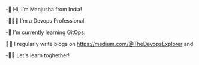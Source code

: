 -👋 Hi, I’m Manjusha from India!

-👩🏽‍💻 I'm a Devops Professional.

-🌱 I’m currently learning GitOps.

✍🏽 I regularly write blogs on https://medium.com/@TheDevopsExplorer and 

-🙌🏽 Let's learn toghether!
